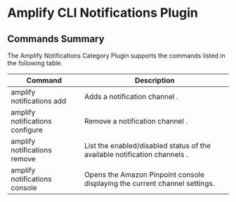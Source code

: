 # Amplify CLI Notifications Plugin

## Commands Summary

The Amplify Notifications Category Plugin supports the commands listed in the following table. 

| Command              | Description |
| --- | --- |
| amplify notifications add | Adds a notification channel .   |
| amplify notifications configure | Remove a notification channel .  |
| amplify notifications remove | List the enabled/disabled status of the available notification channels . |
| amplify notifications console   | Opens the Amazon Pinpoint console displaying the current channel settings. |

